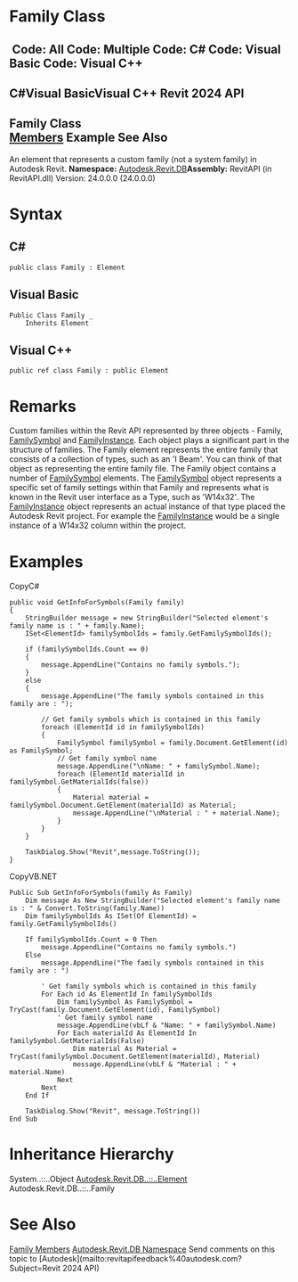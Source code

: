 # Family Class

﻿
 Code: All Code: Multiple Code: C# Code: Visual Basic Code: Visual C++   
---  
C#Visual BasicVisual C++
Revit 2024 API  
---  
Family Class  
[Members](f3615aef-5a80-26d7-fe0d-18fc4285a277.md "Family Members") Example See Also  
---  
An element that represents a custom family (not a system family) in Autodesk Revit. 
**Namespace:** [Autodesk.Revit.DB](87546ba7-461b-c646-cbb1-2cb8f5bff8b2.md "Autodesk.Revit.DB Namespace")**Assembly:** RevitAPI (in RevitAPI.dll) Version: 24.0.0.0 (24.0.0.0)
# Syntax
C#  
---  
```text
public class Family : Element
```
  
Visual Basic  
---  
```text
Public Class Family _
	Inherits Element
```
  
Visual C++  
---  
```text
public ref class Family : public Element
```
  
# Remarks
Custom families within the Revit API represented by three objects - Family, [FamilySymbol](a1acaed0-6a62-4c1d-94f5-4e27ce0923d3.md "FamilySymbol Class") and [FamilyInstance](0d2231f8-91e6-794f-92ae-16aad8014b27.md "FamilyInstance Class"). Each object plays a significant part in the structure of families. The Family element represents the entire family that consists of a collection of types, such as an 'I Beam'. You can think of that object as representing the entire family file. The Family object contains a number of [FamilySymbol](a1acaed0-6a62-4c1d-94f5-4e27ce0923d3.md "FamilySymbol Class") elements. The [FamilySymbol](a1acaed0-6a62-4c1d-94f5-4e27ce0923d3.md "FamilySymbol Class") object represents a specific set of family settings within that Family and represents what is known in the Revit user interface as a Type, such as 'W14x32'. The [FamilyInstance](0d2231f8-91e6-794f-92ae-16aad8014b27.md "FamilyInstance Class") object represents an actual instance of that type placed the Autodesk Revit project. For example the [FamilyInstance](0d2231f8-91e6-794f-92ae-16aad8014b27.md "FamilyInstance Class") would be a single instance of a W14x32 column within the project. 
# Examples
CopyC#
```text
public void GetInfoForSymbols(Family family)
{
    StringBuilder message = new StringBuilder("Selected element's family name is : " + family.Name);
    ISet<ElementId> familySymbolIds = family.GetFamilySymbolIds();

    if (familySymbolIds.Count == 0)
    {
        message.AppendLine("Contains no family symbols.");
    }
    else
    {
        message.AppendLine("The family symbols contained in this family are : ");

        // Get family symbols which is contained in this family
        foreach (ElementId id in familySymbolIds)
        {
            FamilySymbol familySymbol = family.Document.GetElement(id) as FamilySymbol;
            // Get family symbol name
            message.AppendLine("\nName: " + familySymbol.Name);
            foreach (ElementId materialId in familySymbol.GetMaterialIds(false))
            {
                Material material = familySymbol.Document.GetElement(materialId) as Material;
                message.AppendLine("\nMaterial : " + material.Name);
            }
        }
    }

    TaskDialog.Show("Revit",message.ToString());
}
```

CopyVB.NET
```text
Public Sub GetInfoForSymbols(family As Family)
    Dim message As New StringBuilder("Selected element's family name is : " & Convert.ToString(family.Name))
    Dim familySymbolIds As ISet(Of ElementId) = family.GetFamilySymbolIds()

    If familySymbolIds.Count = 0 Then
        message.AppendLine("Contains no family symbols.")
    Else
        message.AppendLine("The family symbols contained in this family are : ")

        ' Get family symbols which is contained in this family
        For Each id As ElementId In familySymbolIds
            Dim familySymbol As FamilySymbol = TryCast(family.Document.GetElement(id), FamilySymbol)
            ' Get family symbol name
            message.AppendLine(vbLf & "Name: " + familySymbol.Name)
            For Each materialId As ElementId In familySymbol.GetMaterialIds(False)
                Dim material As Material = TryCast(familySymbol.Document.GetElement(materialId), Material)
                message.AppendLine(vbLf & "Material : " + material.Name)
            Next
        Next
    End If

    TaskDialog.Show("Revit", message.ToString())
End Sub
```

# Inheritance Hierarchy
System..::..Object [Autodesk.Revit.DB..::..Element](eb16114f-69ea-f4de-0d0d-f7388b105a16.md "Element Class") Autodesk.Revit.DB..::..Family
# See Also
[Family Members](f3615aef-5a80-26d7-fe0d-18fc4285a277.md "Family Members")
[Autodesk.Revit.DB Namespace](87546ba7-461b-c646-cbb1-2cb8f5bff8b2.md "Autodesk.Revit.DB Namespace")
Send comments on this topic to [Autodesk](mailto:revitapifeedback%40autodesk.com?Subject=Revit 2024 API)